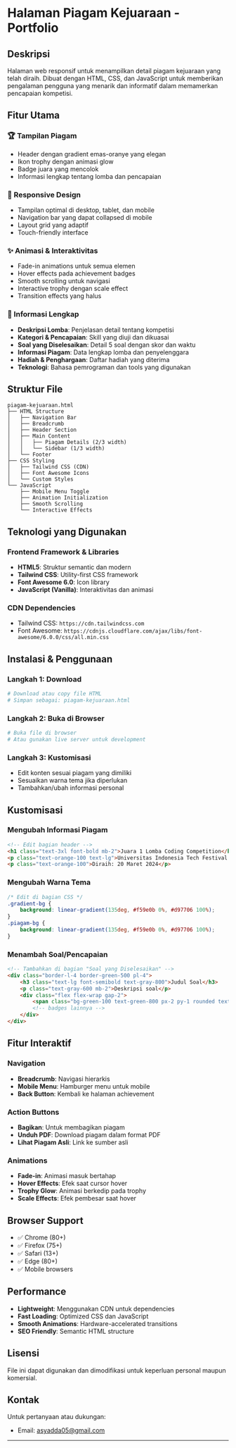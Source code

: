 # Halaman Piagam Kejuaraan - Portfolio

## Deskripsi
Halaman web responsif untuk menampilkan detail piagam kejuaraan yang telah diraih. Dibuat dengan HTML, CSS, dan JavaScript untuk memberikan pengalaman pengguna yang menarik dan informatif dalam memamerkan pencapaian kompetisi.

## Fitur Utama

### 🏆 Tampilan Piagam
- Header dengan gradient emas-oranye yang elegan
- Ikon trophy dengan animasi glow
- Badge juara yang mencolok
- Informasi lengkap tentang lomba dan pencapaian

### 📱 Responsive Design
- Tampilan optimal di desktop, tablet, dan mobile
- Navigation bar yang dapat collapsed di mobile
- Layout grid yang adaptif
- Touch-friendly interface

### ✨ Animasi & Interaktivitas
- Fade-in animations untuk semua elemen
- Hover effects pada achievement badges
- Smooth scrolling untuk navigasi
- Interactive trophy dengan scale effect
- Transition effects yang halus

### 📄 Informasi Lengkap
- **Deskripsi Lomba**: Penjelasan detail tentang kompetisi
- **Kategori & Pencapaian**: Skill yang diuji dan dikuasai
- **Soal yang Diselesaikan**: Detail 5 soal dengan skor dan waktu
- **Informasi Piagam**: Data lengkap lomba dan penyelenggara
- **Hadiah & Penghargaan**: Daftar hadiah yang diterima
- **Teknologi**: Bahasa pemrograman dan tools yang digunakan

## Struktur File

```
piagam-kejuaraan.html
├── HTML Structure
│   ├── Navigation Bar
│   ├── Breadcrumb
│   ├── Header Section
│   ├── Main Content
│   │   ├── Piagam Details (2/3 width)
│   │   └── Sidebar (1/3 width)
│   └── Footer
├── CSS Styling
│   ├── Tailwind CSS (CDN)
│   ├── Font Awesome Icons
│   └── Custom Styles
└── JavaScript
    ├── Mobile Menu Toggle
    ├── Animation Initialization
    ├── Smooth Scrolling
    └── Interactive Effects
```

## Teknologi yang Digunakan

### Frontend Framework & Libraries
- **HTML5**: Struktur semantic dan modern
- **Tailwind CSS**: Utility-first CSS framework
- **Font Awesome 6.0**: Icon library
- **JavaScript (Vanilla)**: Interaktivitas dan animasi

### CDN Dependencies
- Tailwind CSS: `https://cdn.tailwindcss.com`
- Font Awesome: `https://cdnjs.cloudflare.com/ajax/libs/font-awesome/6.0.0/css/all.min.css`

## Instalasi & Penggunaan

### Langkah 1: Download
```bash
# Download atau copy file HTML
# Simpan sebagai: piagam-kejuaraan.html
```

### Langkah 2: Buka di Browser
```bash
# Buka file di browser
# Atau gunakan live server untuk development
```

### Langkah 3: Kustomisasi
- Edit konten sesuai piagam yang dimiliki
- Sesuaikan warna tema jika diperlukan
- Tambahkan/ubah informasi personal

## Kustomisasi

### Mengubah Informasi Piagam
```html
<!-- Edit bagian header -->
<h1 class="text-3xl font-bold mb-2">Juara 1 Lomba Coding Competition</h1>
<p class="text-orange-100 text-lg">Universitas Indonesia Tech Festival 2024</p>
<p class="text-orange-100">Diraih: 20 Maret 2024</p>
```

### Mengubah Warna Tema
```css
/* Edit di bagian CSS */
.gradient-bg {
    background: linear-gradient(135deg, #f59e0b 0%, #d97706 100%);
}
.piagam-bg {
    background: linear-gradient(135deg, #f59e0b 0%, #d97706 100%);
}
```

### Menambah Soal/Pencapaian
```html
<!-- Tambahkan di bagian "Soal yang Diselesaikan" -->
<div class="border-l-4 border-green-500 pl-4">
    <h3 class="text-lg font-semibold text-gray-800">Judul Soal</h3>
    <p class="text-gray-600 mb-2">Deskripsi soal</p>
    <div class="flex flex-wrap gap-2">
        <span class="bg-green-100 text-green-800 px-2 py-1 rounded text-sm">✓ Selesai</span>
        <!-- badges lainnya -->
    </div>
</div>
```

## Fitur Interaktif

### Navigation
- **Breadcrumb**: Navigasi hierarkis
- **Mobile Menu**: Hamburger menu untuk mobile
- **Back Button**: Kembali ke halaman achievement

### Action Buttons
- **Bagikan**: Untuk membagikan piagam
- **Unduh PDF**: Download piagam dalam format PDF
- **Lihat Piagam Asli**: Link ke sumber asli

### Animations
- **Fade-in**: Animasi masuk bertahap
- **Hover Effects**: Efek saat cursor hover
- **Trophy Glow**: Animasi berkedip pada trophy
- **Scale Effects**: Efek pembesar saat hover

## Browser Support
- ✅ Chrome (80+)
- ✅ Firefox (75+)
- ✅ Safari (13+)
- ✅ Edge (80+)
- ✅ Mobile browsers

## Performance
- **Lightweight**: Menggunakan CDN untuk dependencies
- **Fast Loading**: Optimized CSS dan JavaScript
- **Smooth Animations**: Hardware-accelerated transitions
- **SEO Friendly**: Semantic HTML structure

## Lisensi
File ini dapat digunakan dan dimodifikasi untuk keperluan personal maupun komersial.

## Kontak
Untuk pertanyaan atau dukungan:
- Email: asyadda05@gmail.com

---
